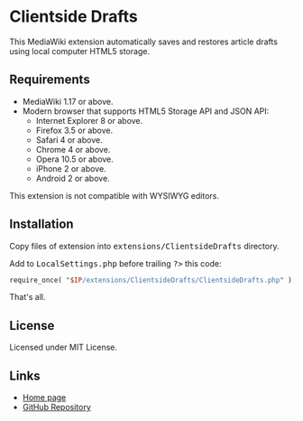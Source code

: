 # Clientside Drafts

This MediaWiki extension automatically saves and restores article drafts
using local computer HTML5 storage.

## Requirements

* MediaWiki 1.17 or above.
* Modern browser that supports HTML5 Storage API and JSON API:
  * Internet Explorer 8 or above.
  * Firefox 3.5 or above.
  * Safari 4 or above.
  * Chrome 4 or above.
  * Opera 10.5 or above.
  * iPhone 2 or above.
  * Android 2 or above.

This extension is not compatible with WYSIWYG editors.

## Installation

Copy files of extension into <tt>extensions/ClientsideDrafts</tt> directory.

Add to <tt>LocalSettings.php</tt> before trailing <tt>?&gt;</tt> this code:

```perl
require_once( "$IP/extensions/ClientsideDrafts/ClientsideDrafts.php" );
```

That's all.

## License

Licensed under MIT License.

## Links

* [Home page](http://www.mediawiki.org/wiki/Extension:ClientsideDrafts)
* [GitHub Repository](https://github.com/Undev/MediaWiki-ClientsideDrafts)

